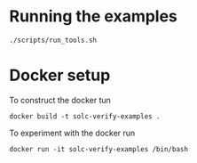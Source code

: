 # Running the examples

```
./scripts/run_tools.sh
```

# Docker setup

To construct the docker tun

```
docker build -t solc-verify-examples .
```

To experiment with the docker run

```
docker run -it solc-verify-examples /bin/bash
```